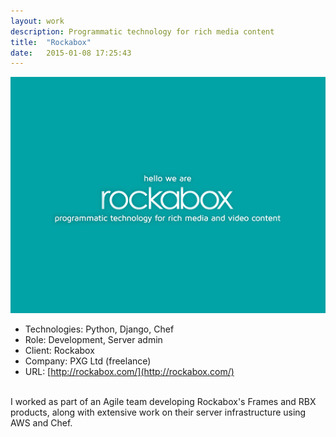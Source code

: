 ```yaml
---
layout: work
description: Programmatic technology for rich media content
title:  "Rockabox"
date:   2015-01-08 17:25:43
---
```


![Rockabox screenshot](/assets/images/work/rockabox.png)

 - Technologies: Python, Django, Chef
 - Role: Development, Server admin
 - Client: Rockabox
 - Company: PXG Ltd (freelance)
 - URL: [http://rockabox.com/](http://rockabox.com/)

<br/>
 I worked as part of an Agile team developing Rockabox's Frames and RBX products, along with extensive work on their server infrastructure using AWS and Chef.

